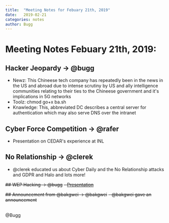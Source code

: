 ```yaml
---
title:  "Meeting Notes for Febuary 21th, 2019"
date:   2019-02-21
categories: notes
author: Bugg
---
```

# Meeting Notes Febuary 21th, 2019:

## Hacker Jeopardy -> @bugg 
- Newz: This Chineese tech company has repeatedly been in the news in the US and abroad due to intense scrutiny by US and ally intelligence communities relating to their ties to the Chineese government and it's implications in 5G networks
- Toolz: chmod go+x ba.sh
- Knawledge: This, abbreviated DC describes a central server for authentication which may also serve DNS over the intranet

## Cyber Force Competition -> @rafer
- Presentation on CEDAR's experience at INL

## No Relationship -> @clerek
- @clerek educated us about Cyber Daily and the No Relationship attacks and GDPR and Halo and lots more!

~~## WEP Hacking -> @bugg~~
~~- [Presentation](https://github.com/DATDA/main/blob/master/presentations/wep.pdf)~~

~~## Announcement from @bakgwei -> @bakgwei~~
~~- @bakgwei gave an announcement~~

<br>
@Bugg
